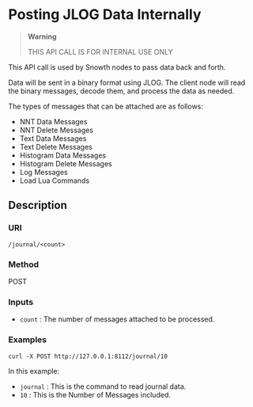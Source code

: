 # Posting JLOG Data Internally

> **Warning**
>
> THIS API CALL IS FOR INTERNAL USE ONLY

This API call is used by Snowth nodes to pass data back and forth.

Data will be sent in a binary format using JLOG. The client node will
read the binary messages, decode them, and process the data as needed.

The types of messages that can be attached are as follows:

 *  NNT Data Messages
 *  NNT Delete Messages
 *  Text Data Messages
 *  Text Delete Messages
 *  Histogram Data Messages
 *  Histogram Delete Messages
 *  Log Messages
 *  Load Lua Commands

## Description

### URI

`/journal/<count>`

### Method

POST

### Inputs

 * `count` : The number of messages attached to be processed.

### Examples

```
curl -X POST http://127.0.0.1:8112/journal/10
```

In this example:

 * `journal` : This is the command to read journal data.
 * `10` : This is the Number of Messages included.

